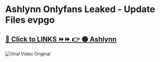 
 # Ashlynn Onlyfans Leaked - Update Files evpgo

## <h2><a href="https://clipsfans.com/Ashlynn&ref=git">🔗 Click to LINKS ⏩⏩ 👉 🟢 Ashlynn </a></h2>

<a href="https://clipsfans.com/Ashlynn&ref=git" rel="nofollow" data-target="animated-image.originalLink"><img src="https://i.ibb.co.com/xMMVF88/686577567.gif" alt="Viral Video Original" style="max-width: 100%; display: inline-block;" data-target="animated-image.originalImage"></a>


